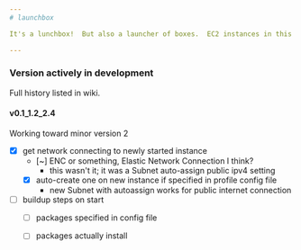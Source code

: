 ```yaml
---
# launchbox

It's a lunchbox!  But also a launcher of boxes.  EC2 instances in this case.

---
```


### Version actively in development

Full history listed in wiki.

#### v0.1_1.2_2.4

Working toward minor version 2
- [x] get network connecting to newly started instance
  - [~] ENC or something, Elastic Network Connection I think?
    - this wasn't it; it was a Subnet auto-assign public ipv4 setting
  - [x] auto-create one on new instance if specified in profile config file
    - new Subnet with autoassign works for public internet connection
- [ ] buildup steps on start
  - [ ] packages specified in config file
  - [ ] packages actually install


